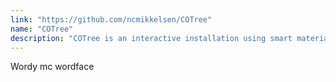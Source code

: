 ```yaml
---
link: "https://github.com/ncmikkelsen/COTree"
name: "COTree"
description: "COTree is an interactive installation using smart materials to discuss our CO2 emissions"
---
```


Wordy mc wordface
